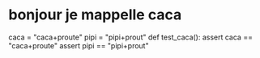 # bonjour je mappelle caca
caca = "caca+proute"
pipi = "pipi+prout"
def test_caca():
    assert caca == "caca+proute"
    assert pipi == "pipi+prout"